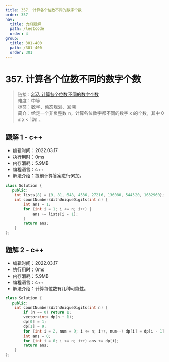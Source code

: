```yaml
---
title: 357. 计算各个位数不同的数字个数
order: 357
nav:
  title: 力扣题解
  path: /leetcode
  order: 4
group:
  title: 301-400
  path: /301-400
  order: 301
---
```


# 357. 计算各个位数不同的数字个数
    
> 链接：[357. 计算各个位数不同的数字个数](https://leetcode-cn.com/problems/count-numbers-with-unique-digits/)  
> 难度：中等  
> 标签：数学、动态规划、回溯  
> 简介：给定一个非负整数 n，计算各位数字都不同的数字 x 的个数，其中 0 ≤ x < 10n 。
      
## 题解 1 - c++
- 编辑时间：2022.03.17
- 执行用时：0ms
- 内存消耗：5.9MB
- 编程语言：c++
- 解法介绍：提前计算答案进行累加。
```c++
class Solution {
   public:
    int lists[8] = {9, 81, 648, 4536, 27216, 136080, 544320, 1632960};
    int countNumbersWithUniqueDigits(int n) {
        int ans = 1;
        for (int i = 1; i <= n; i++) {
            ans += lists[i - 1];
        }
        return ans;
    }
};
```

## 题解 2 - c++
- 编辑时间：2022.03.17
- 执行用时：0ms
- 内存消耗：5.9MB
- 编程语言：c++
- 解法介绍：计算每位数有几种可能性。
```c++
class Solution {
   public:
    int countNumbersWithUniqueDigits(int n) {
        if (n == 0) return 1;
        vector<int> dp(n + 1);
        dp[0] = 1;
        dp[1] = 9;
        for (int i = 2, num = 9; i <= n; i++, num--) dp[i] = dp[i - 1] * num;
        int ans = 0;
        for (int i = 0; i <= n; i++) ans += dp[i];
        return ans;
    }
};
```

      